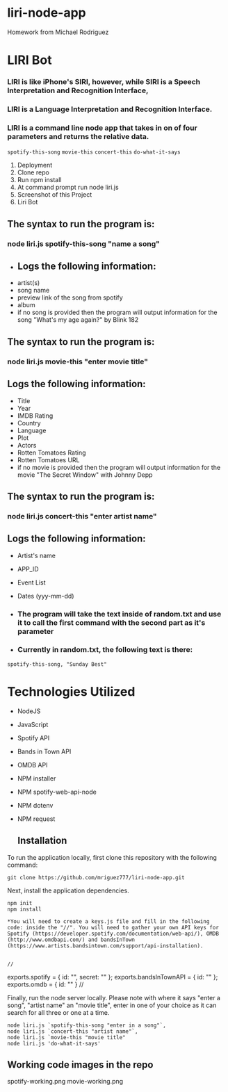 # liri-node-app

Homework from Michael Rodriguez


# LIRI Bot
### LIRI is like iPhone's SIRI, however, while SIRI is a Speech Interpretation and Recognition Interface,
### LIRI is a Language Interpretation and Recognition Interface. 
### LIRI is a command line node app that takes in on of four parameters and returns the relative data.
`` spotify-this-song ``
`` movie-this ``
`` concert-this ``
`` do-what-it-says ``

1. Deployment
2. Clone repo
3. Run npm install
4. At command prompt run node liri.js <pass in an instruction from above>
5. Screenshot of this Project
6. Liri Bot

## The syntax to run the program is:
### node liri.js spotify-this-song "name a song"

* ## Logs the following information:
* artist(s)
* song name
* preview link of the song from spotify
* album
* if no song is provided then the program will output information for the song "What's my age again?" by Blink 182

## The syntax to run the program is:
### node liri.js movie-this "enter movie title"

 ## Logs the following information:
* Title
* Year
* IMDB Rating
* Country
* Language
* Plot
* Actors
* Rotten Tomatoes Rating
* Rotten Tomatoes URL
* if no movie is provided then the program will output information for the movie "The Secret Window" with Johnny Depp

## The syntax to run the program is:
### node liri.js concert-this "enter artist name"

## Logs the following information:
* Artist's name
* APP_ID
* Event List
* Dates (yyy-mm-dd)

* ### The program will take the text inside of random.txt and use it to call the first command with the second part as it's parameter
* ### Currently in random.txt, the following text is there:
`` spotify-this-song, "Sunday Best" ``

# Technologies Utilized
* NodeJS
* JavaScript
* Spotify API
* Bands in Town API
* OMDB API
* NPM installer
* NPM spotify-web-api-node
* NPM dotenv
* NPM request


  ## Installation

To run the application locally, first clone this repository with the following command:

	git clone https://github.com/mriguez777/liri-node-app.git
	
Next, install the application dependencies.

    npm init
	npm install

    *You will need to create a keys.js file and fill in the following code: inside the "//". You will need to gather your own API keys for Spotify (https://developer.spotify.com/documentation/web-api/), OMDB (http://www.omdbapi.com/) and bandsInTown (https://www.artists.bandsintown.com/support/api-installation). 

    
    //
exports.spotify = {
  id: "",
  secret: ""
};
exports.bandsInTownAPI = {
  id: ""
};
exports.omdb = {
  id: ""
}
//
	
Finally, run the node server locally. Please note with where it says "enter a song", "artist name" an "movie title", enter in one of your choice as it can search for all three or one at a time. 

	node liri.js `spotify-this-song "enter in a song"`, 
    node liri.js `concert-this "artist name"`,
    node liri.js `movie-this "movie title" 
    node liri.js 'do-what-it-says'


## Working code images in the repo 
spotify-working.png
movie-working.png
